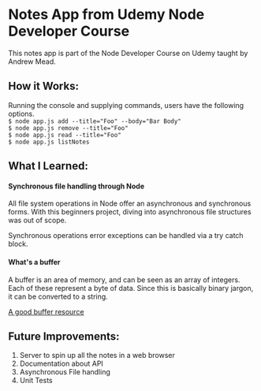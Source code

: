 # Notes App from Udemy Node Developer Course
This notes app is part of the Node Developer Course on Udemy taught by Andrew Mead.

## How it Works:
Running the console and supplying commands, users have the following options.  
`$ node app.js add --title="Foo" --body="Bar Body"`  
`$ node app.js remove --title="Foo"`  
`$ node app.js read --title="Foo"`  
`$ node app.js listNotes`  

## What I Learned:
#### Synchronous file handling through Node
All file system operations in Node offer an asynchronous and synchronous forms. With this beginners project, diving into asynchronous file structures was out of scope.

Synchronous operations error exceptions can be handled via a try catch block.

#### What's a buffer
A buffer is an area of memory, and can be seen as an array of integers. Each of these represent a byte of data.
Since this is basically binary jargon, it can be converted to a string.

[A good buffer resource](https://flaviocopes.com/node-buffers/)

## Future Improvements:
1. Server to spin up all the notes in a web browser
2. Documentation about API
3. Asynchronous File handling
4. Unit Tests